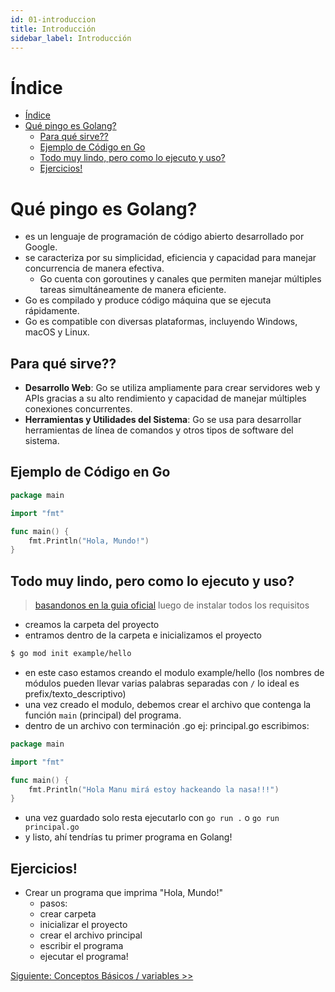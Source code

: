 ```yaml
---
id: 01-introduccion
title: Introducción
sidebar_label: Introducción
---
```

# Índice
- [Índice](#índice)
- [Qué pingo es Golang?](#qué-pingo-es-golang)
  - [Para qué sirve??](#para-qué-sirve)
  - [Ejemplo de Código en Go](#ejemplo-de-código-en-go)
  - [Todo muy lindo, pero como lo ejecuto y uso?](#todo-muy-lindo-pero-como-lo-ejecuto-y-uso)
  - [Ejercicios!](#ejercicios)
# Qué pingo es Golang?
* es un lenguaje de programación de código abierto desarrollado por Google.
* se caracteriza por su simplicidad, eficiencia y capacidad para manejar concurrencia de manera efectiva.
    + Go cuenta con goroutines y canales que permiten manejar múltiples tareas simultáneamente de manera eficiente.
* Go es compilado y produce código máquina que se ejecuta rápidamente.
* Go es compatible con diversas plataformas, incluyendo Windows, macOS y Linux.

## Para qué sirve??
- **Desarrollo Web**: Go se utiliza ampliamente para crear servidores web y APIs gracias a su alto rendimiento y capacidad de manejar múltiples conexiones concurrentes.
- **Herramientas y Utilidades del Sistema**: Go se usa para desarrollar herramientas de línea de comandos y otros tipos de software del sistema.

## Ejemplo de Código en Go

```go
package main

import "fmt"

func main() {
    fmt.Println("Hola, Mundo!")
}
```

## Todo muy lindo, pero como lo ejecuto y uso?
> [basandonos en la guia oficial](https://go.dev/doc/tutorial/getting-started) luego de instalar todos los requisitos
* creamos la carpeta del proyecto
* entramos dentro de la carpeta e inicializamos el proyecto
```bash
$ go mod init example/hello
```
* en este caso estamos creando el modulo example/hello (los nombres de módulos pueden llevar varias palabras separadas con `/` lo ideal es prefix/texto_descriptivo)
* una vez creado el modulo, debemos crear el archivo que contenga la función `main` (principal) del programa.
* dentro de un archivo con terminación .go ej: principal.go escribimos:
```go
package main

import "fmt"

func main() {
    fmt.Println("Hola Manu mirá estoy hackeando la nasa!!!")
}
```
* una vez guardado solo resta ejecutarlo con `go run .` o `go run principal.go`
* y listo, ahí tendrías tu primer programa en Golang!

## Ejercicios!
* Crear un programa que imprima "Hola, Mundo!"
  * pasos:
  * crear carpeta
  * inicializar el proyecto
  * crear el archivo principal
  * escribir el programa
  * ejecutar el programa!


[Siguiente: Conceptos Básicos / variables >> ](../02_basico/README.md)
